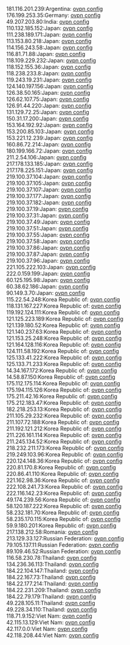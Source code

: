 181.116.201.239:Argentina: [ovpn config](vpn/181_116_201_239.ovpn)  
176.199.253.35:Germany: [ovpn config](vpn/176_199_253_35.ovpn)  
49.207.203.80:India: [ovpn config](vpn/49_207_203_80.ovpn)  
110.132.185.152:Japan: [ovpn config](vpn/110_132_185_152.ovpn)  
111.238.189.171:Japan: [ovpn config](vpn/111_238_189_171.ovpn)  
113.153.80.218:Japan: [ovpn config](vpn/113_153_80_218.ovpn)  
114.156.243.58:Japan: [ovpn config](vpn/114_156_243_58.ovpn)  
116.81.71.88:Japan: [ovpn config](vpn/116_81_71_88.ovpn)  
118.109.229.232:Japan: [ovpn config](vpn/118_109_229_232.ovpn)  
118.152.155.36:Japan: [ovpn config](vpn/118_152_155_36.ovpn)  
118.238.233.8:Japan: [ovpn config](vpn/118_238_233_8.ovpn)  
119.243.19.231:Japan: [ovpn config](vpn/119_243_19_231.ovpn)  
124.140.197.156:Japan: [ovpn config](vpn/124_140_197_156.ovpn)  
126.38.50.165:Japan: [ovpn config](vpn/126_38_50_165.ovpn)  
126.62.107.75:Japan: [ovpn config](vpn/126_62_107_75.ovpn)  
126.91.44.220:Japan: [ovpn config](vpn/126_91_44_220.ovpn)  
131.129.72.25:Japan: [ovpn config](vpn/131_129_72_25.ovpn)  
150.31.17.200:Japan: [ovpn config](vpn/150_31_17_200.ovpn)  
153.164.192.92:Japan: [ovpn config](vpn/153_164_192_92.ovpn)  
153.200.85.103:Japan: [ovpn config](vpn/153_200_85_103.ovpn)  
153.221.12.239:Japan: [ovpn config](vpn/153_221_12_239.ovpn)  
160.86.72.214:Japan: [ovpn config](vpn/160_86_72_214.ovpn)  
180.199.166.72:Japan: [ovpn config](vpn/180_199_166_72.ovpn)  
211.2.54.106:Japan: [ovpn config](vpn/211_2_54_106.ovpn)  
217.178.133.185:Japan: [ovpn config](vpn/217_178_133_185.ovpn)  
217.178.225.151:Japan: [ovpn config](vpn/217_178_225_151.ovpn)  
219.100.37.104:Japan: [ovpn config](vpn/219_100_37_104.ovpn)  
219.100.37.105:Japan: [ovpn config](vpn/219_100_37_105.ovpn)  
219.100.37.107:Japan: [ovpn config](vpn/219_100_37_107.ovpn)  
219.100.37.177:Japan: [ovpn config](vpn/219_100_37_177.ovpn)  
219.100.37.182:Japan: [ovpn config](vpn/219_100_37_182.ovpn)  
219.100.37.19:Japan: [ovpn config](vpn/219_100_37_19.ovpn)  
219.100.37.31:Japan: [ovpn config](vpn/219_100_37_31.ovpn)  
219.100.37.49:Japan: [ovpn config](vpn/219_100_37_49.ovpn)  
219.100.37.51:Japan: [ovpn config](vpn/219_100_37_51.ovpn)  
219.100.37.55:Japan: [ovpn config](vpn/219_100_37_55.ovpn)  
219.100.37.58:Japan: [ovpn config](vpn/219_100_37_58.ovpn)  
219.100.37.86:Japan: [ovpn config](vpn/219_100_37_86.ovpn)  
219.100.37.87:Japan: [ovpn config](vpn/219_100_37_87.ovpn)  
219.100.37.96:Japan: [ovpn config](vpn/219_100_37_96.ovpn)  
221.105.222.103:Japan: [ovpn config](vpn/221_105_222_103.ovpn)  
222.0.159.199:Japan: [ovpn config](vpn/222_0_159_199.ovpn)  
60.125.195.98:Japan: [ovpn config](vpn/60_125_195_98.ovpn)  
60.38.62.186:Japan: [ovpn config](vpn/60_38_62_186.ovpn)  
90.149.3.70:Japan: [ovpn config](vpn/90_149_3_70.ovpn)  
115.22.54.248:Korea Republic of: [ovpn config](vpn/115_22_54_248.ovpn)  
118.131.167.227:Korea Republic of: [ovpn config](vpn/118_131_167_227.ovpn)  
119.192.124.111:Korea Republic of: [ovpn config](vpn/119_192_124_111.ovpn)  
121.125.223.189:Korea Republic of: [ovpn config](vpn/121_125_223_189.ovpn)  
121.139.180.52:Korea Republic of: [ovpn config](vpn/121_139_180_52.ovpn)  
121.140.237.63:Korea Republic of: [ovpn config](vpn/121_140_237_63.ovpn)  
121.153.25.248:Korea Republic of: [ovpn config](vpn/121_153_25_248.ovpn)  
121.164.128.116:Korea Republic of: [ovpn config](vpn/121_164_128_116.ovpn)  
124.111.58.192:Korea Republic of: [ovpn config](vpn/124_111_58_192.ovpn)  
125.133.41.222:Korea Republic of: [ovpn config](vpn/125_133_41_222.ovpn)  
125.133.71.233:Korea Republic of: [ovpn config](vpn/125_133_71_233.ovpn)  
14.34.167.172:Korea Republic of: [ovpn config](vpn/14_34_167_172.ovpn)  
14.58.87.150:Korea Republic of: [ovpn config](vpn/14_58_87_150.ovpn)  
175.112.175.114:Korea Republic of: [ovpn config](vpn/175_112_175_114.ovpn)  
175.194.115.126:Korea Republic of: [ovpn config](vpn/175_194_115_126.ovpn)  
175.211.42.16:Korea Republic of: [ovpn config](vpn/175_211_42_16.ovpn)  
175.212.183.47:Korea Republic of: [ovpn config](vpn/175_212_183_47.ovpn)  
182.218.253.13:Korea Republic of: [ovpn config](vpn/182_218_253_13.ovpn)  
211.105.29.232:Korea Republic of: [ovpn config](vpn/211_105_29_232.ovpn)  
211.107.72.188:Korea Republic of: [ovpn config](vpn/211_107_72_188.ovpn)  
211.192.121.212:Korea Republic of: [ovpn config](vpn/211_192_121_212.ovpn)  
211.226.161.114:Korea Republic of: [ovpn config](vpn/211_226_161_114.ovpn)  
211.245.134.52:Korea Republic of: [ovpn config](vpn/211_245_134_52.ovpn)  
218.232.211.173:Korea Republic of: [ovpn config](vpn/218_232_211_173.ovpn)  
219.249.103.96:Korea Republic of: [ovpn config](vpn/219_249_103_96.ovpn)  
220.124.148.36:Korea Republic of: [ovpn config](vpn/220_124_148_36.ovpn)  
220.81.170.8:Korea Republic of: [ovpn config](vpn/220_81_170_8.ovpn)  
220.86.41.110:Korea Republic of: [ovpn config](vpn/220_86_41_110.ovpn)  
221.162.98.36:Korea Republic of: [ovpn config](vpn/221_162_98_36.ovpn)  
222.108.241.73:Korea Republic of: [ovpn config](vpn/222_108_241_73.ovpn)  
222.116.142.23:Korea Republic of: [ovpn config](vpn/222_116_142_23.ovpn)  
49.174.239.56:Korea Republic of: [ovpn config](vpn/49_174_239_56.ovpn)  
58.120.187.222:Korea Republic of: [ovpn config](vpn/58_120_187_222.ovpn)  
58.232.181.70:Korea Republic of: [ovpn config](vpn/58_232_181_70.ovpn)  
58.235.170.115:Korea Republic of: [ovpn config](vpn/58_235_170_115.ovpn)  
59.9.180.201:Korea Republic of: [ovpn config](vpn/59_9_180_201.ovpn)  
217.138.212.58:Romania: [ovpn config](vpn/217_138_212_58.ovpn)  
213.129.33.127:Russian Federation: [ovpn config](vpn/213_129_33_127.ovpn)  
79.105.137.11:Russian Federation: [ovpn config](vpn/79_105_137_11.ovpn)  
89.109.46.52:Russian Federation: [ovpn config](vpn/89_109_46_52.ovpn)  
116.58.230.78:Thailand: [ovpn config](vpn/116_58_230_78.ovpn)  
134.236.36.113:Thailand: [ovpn config](vpn/134_236_36_113.ovpn)  
184.22.104.147:Thailand: [ovpn config](vpn/184_22_104_147.ovpn)  
184.22.167.73:Thailand: [ovpn config](vpn/184_22_167_73.ovpn)  
184.22.177.214:Thailand: [ovpn config](vpn/184_22_177_214.ovpn)  
184.22.231.209:Thailand: [ovpn config](vpn/184_22_231_209.ovpn)  
184.22.79.179:Thailand: [ovpn config](vpn/184_22_79_179.ovpn)  
49.228.105.11:Thailand: [ovpn config](vpn/49_228_105_11.ovpn)  
49.228.34.110:Thailand: [ovpn config](vpn/49_228_34_110.ovpn)  
118.71.9.152:Viet Nam: [ovpn config](vpn/118_71_9_152.ovpn)  
42.115.13.129:Viet Nam: [ovpn config](vpn/42_115_13_129.ovpn)  
42.117.0.0:Viet Nam: [ovpn config](vpn/42_117_0_0.ovpn)  
42.118.208.44:Viet Nam: [ovpn config](vpn/42_118_208_44.ovpn)  
